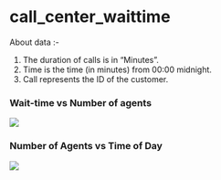 # call_center_waittime
About data :-
1. The duration of calls is in “Minutes”.
2. Time is the time (in minutes) from 00:00 midnight.
3. Call represents the ID of the customer.

### Wait-time vs Number of agents
<image src="final_graph.png">

### Number of Agents vs Time of Day
<image src="agent_vs_time_of_day.png">
